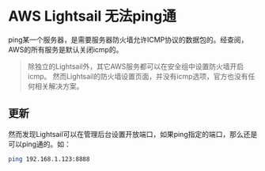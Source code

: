 # AWS Lightsail 无法ping通
ping某一个服务器，是需要服务器防火墙允许ICMP协议的数据包的。经查阅，AWS的所有服务是默认关闭icmp的。

> 除独立的Lightsail外，其它AWS服务都可以在安全组中设置防火墙开启icmp。
然而Lightsail的防火墙设置页面，并没有icmp选项，官方也没有任何相关解决方案。

## 更新
然而发现Lightsail可以在管理后台设置开放端口，如果ping指定的端口，那么还是可以ping通的。如：
```sh
ping 192.168.1.123:8888
```
